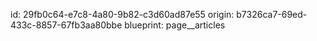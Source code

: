 id: 29fb0c64-e7c8-4a80-9b82-c3d60ad87e55
origin: b7326ca7-69ed-433c-8857-67fb3aa80bbe
blueprint: page__articles
